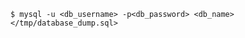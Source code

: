 <!-- usedin: [ _includes/_inlines/Tutorials/common/1970-09-26-manage-backups/1970-09-26-manage-backups_mysql-database.md] -->

```
$ mysql -u <db_username> -p<db_password> <db_name> </tmp/database_dump.sql>
```
